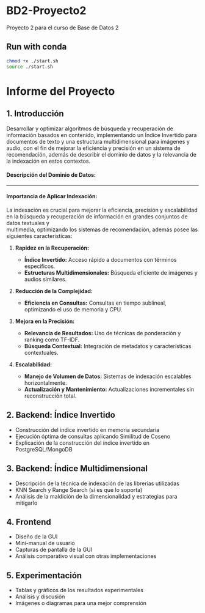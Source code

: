 # BD2-Proyecto2
Proyecto 2 para el curso de Base de Datos 2

## Run with conda
```bash
chmod +x ./start.sh
source ./start.sh
```

# Informe del Proyecto

## 1. Introducción
Desarrollar y optimizar algoritmos de búsqueda y recuperación de información basados en contenido, implementando un Índice Invertido para documentos de texto y una estructura multidimensional para imágenes y audio, con el fin de mejorar la eficiencia y precisión en un sistema de recomendación, además de describir el dominio de datos y la relevancia de la indexación en estos contextos.
#### Descripción del Dominio de Datos:
------------------------------------------
#### Importancia de Aplicar Indexación:
   La indexación es crucial para mejorar la eficiencia, precisión y escalabilidad en la búsqueda y recuperación de información en grandes conjuntos de datos textuales y     
  multimedia, optimizando los sistemas de recomendación, además posee las siguientes caracteristicas:

1. **Rapidez en la Recuperación:**
   - **Índice Invertido:** Acceso rápido a documentos con términos específicos.
   - **Estructuras Multidimensionales:** Búsqueda eficiente de imágenes y audios similares.

2. **Reducción de la Complejidad:**
   - **Eficiencia en Consultas:** Consultas en tiempo sublineal, optimizando el uso de memoria y CPU.

3. **Mejora en la Precisión:**
   - **Relevancia de Resultados:** Uso de técnicas de ponderación y ranking como TF-IDF.
   - **Búsqueda Contextual:** Integración de metadatos y características contextuales.

4. **Escalabilidad:**
   - **Manejo de Volumen de Datos:** Sistemas de indexación escalables horizontalmente.
   - **Actualización y Mantenimiento:** Actualizaciones incrementales sin reconstrucción total.

## 2. Backend: Índice Invertido
- Construcción del índice invertido en memoria secundaria
- Ejecución óptima de consultas aplicando Similitud de Coseno
- Explicación de la construcción del índice invertido en PostgreSQL/MongoDB

## 3. Backend: Índice Multidimensional
- Descripción de la técnica de indexación de las librerías utilizadas
- KNN Search y Range Search (si es que lo soporta)
- Análisis de la maldición de la dimensionalidad y estrategias para mitigarlo

## 4. Frontend
- Diseño de la GUI
- Mini-manual de usuario
- Capturas de pantalla de la GUI
- Análisis comparativo visual con otras implementaciones

## 5. Experimentación
- Tablas y gráficos de los resultados experimentales
- Análisis y discusión
- Imágenes o diagramas para una mejor comprensión

